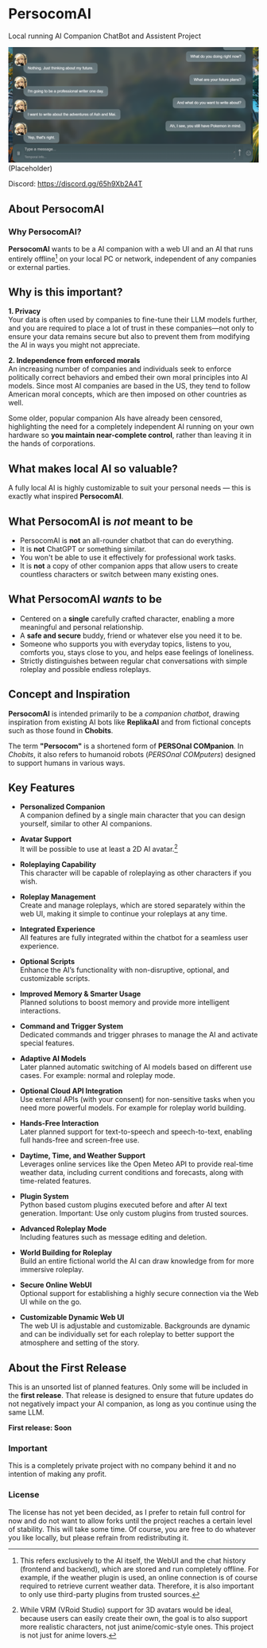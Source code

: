 # PersocomAI
Local running AI Companion ChatBot and Assistent Project

![Placeholder](https://raw.githubusercontent.com/PersocomAI/.github/main/profile/image.webp)
(Placeholder)

Discord: https://discord.gg/65h9Xb2A4T

## About PersocomAI

### Why PersocomAI?

**PersocomAI** wants to be a AI companion with a web UI and an AI that runs entirely offline[^1] on your local PC or network, independent of any companies or external parties.
[^1]: This refers exclusively to the AI itself, the WebUI and the chat history (frontend and backend), which are stored and run completely offline. For example, if the weather plugin is used, an online connection is of course required to retrieve current weather data. Therefore, it is also important to only use third-party plugins from trusted sources.

## Why is this important?

**1. Privacy**  
Your data is often used by companies to fine-tune their LLM models further, and you are required to place a lot of trust in these companies—not only to ensure your data remains secure but also to prevent them from modifying the AI in ways you might not appreciate.

**2. Independence from enforced morals**  
An increasing number of companies and individuals seek to enforce politically correct behaviors and embed their own moral principles into AI models. Since most AI companies are based in the US, they tend to follow American moral concepts, which are then imposed on other countries as well.

Some older, popular companion AIs have already been censored, highlighting the need for a completely independent AI running on your own hardware so **you maintain near-complete control**, rather than leaving it in the hands of corporations.

## What makes local AI so valuable?

A fully local AI is highly customizable to suit your personal needs — this is exactly what inspired **PersocomAI**.

## What PersocomAI is *not* meant to be

* PersocomAI is **not** an all-rounder chatbot that can do everything.  
* It is **not** ChatGPT or something similar.  
* You won't be able to use it effectively for professional work tasks.  
* It is **not** a copy of other companion apps that allow users to create countless characters or switch between many existing ones.

## What PersocomAI *wants* to be

* Centered on a **single** carefully crafted character, enabling a more meaningful and personal relationship.  
* A **safe and secure** buddy, friend or whatever else you need it to be.  
* Someone who supports you with everyday topics, listens to you, comforts you, stays close to you, and helps ease feelings of loneliness.
* Strictly distinguishes between regular chat conversations with simple roleplay and possible endless roleplays.  

## Concept and Inspiration

**PersocomAI** is intended primarily to be a *companion chatbot*, drawing inspiration from existing AI bots like **ReplikaAI** and from fictional concepts such as those found in **Chobits**.

The term **"Persocom"** is a shortened form of **PERSOnal COMpanion**. In *Chobits*, it also refers to humanoid robots (*PERSOnal COMputers*) designed to support humans in various ways.

## Key Features

- **Personalized Companion**  
  A companion defined by a single main character that you can design yourself, similar to other AI companions.

- **Avatar Support**  
  It will be possible to use at least a 2D AI avatar.[^2]  
[^2]: While VRM (VRoid Studio) support for 3D avatars would be ideal, because users can easily create their own, the goal is to also support more realistic characters, not just anime/comic-style ones. This project is not just for anime lovers.

- **Roleplaying Capability**  
  This character will be capable of roleplaying as other characters if you wish.

- **Roleplay Management**  
  Create and manage roleplays, which are stored separately within the web UI, making it simple to continue your roleplays at any time.

- **Integrated Experience**  
  All features are fully integrated within the chatbot for a seamless user experience.

- **Optional Scripts**  
  Enhance the AI’s functionality with non-disruptive, optional, and customizable scripts.

- **Improved Memory & Smarter Usage**  
  Planned solutions to boost memory and provide more intelligent interactions.

- **Command and Trigger System**  
  Dedicated commands and trigger phrases to manage the AI and activate special features.

- **Adaptive AI Models**  
  Later planned automatic switching of AI models based on different use cases. For example: normal and roleplay mode.

- **Optional Cloud API Integration**  
  Use external APIs (with your consent) for non-sensitive tasks when you need more powerful models. For example for roleplay world building.

- **Hands-Free Interaction**  
  Later planned support for text-to-speech and speech-to-text, enabling full hands-free and screen-free use.

- **Daytime, Time, and Weather Support**  
  Leverages online services like the Open Meteo API to provide real-time weather data, including current conditions and forecasts, along with time-related features.

- **Plugin System**  
  Python based custom plugins executed before and after AI text generation. Important: Use only custom plugins from trusted sources.

- **Advanced Roleplay Mode**  
  Including features such as message editing and deletion.

- **World Building for Roleplay**  
  Build an entire fictional world the AI can draw knowledge from for more immersive roleplay.

- **Secure Online WebUI**  
  Optional support for establishing a highly secure connection via the Web UI while on the go. 

- **Customizable Dynamic Web UI**  
  The web UI is adjustable and customizable. Backgrounds are dynamic and can be individually set for each roleplay to better support the atmosphere and setting of the story.

## About the First Release

This is an unsorted list of planned features. Only some will be included in the **first release**. That release is designed to ensure that future updates do not negatively impact your AI companion, as long as you continue using the same LLM.

**First release: Soon**

### Important

This is a completely private project with no company behind it and no intention of making any profit.

### License

The license has not yet been decided, as I prefer to retain full control for now and do not want to allow forks until the project reaches a certain level of stability. This will take some time. Of course, you are free to do whatever you like locally, but please refrain from redistributing it.
